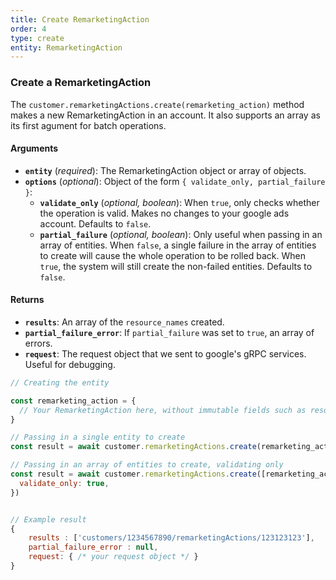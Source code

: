 ```yaml
---
title: Create RemarketingAction
order: 4
type: create
entity: RemarketingAction
---
```


### Create a RemarketingAction

The `customer.remarketingActions.create(remarketing_action)` method makes a new RemarketingAction in an account. It also supports an array as its first agument for batch operations.

#### Arguments

- **`entity`** (_required_): The RemarketingAction object or array of objects.
- **`options`** (_optional_): Object of the form `{ validate_only, partial_failure }`:
  - **`validate_only`** (_optional, boolean_): When `true`, only checks whether the operation is valid. Makes no changes to your google ads account. Defaults to `false`.
  - **`partial_failure`** (_optional, boolean_): Only useful when passing in an array of entities. When `false`, a single failure in the array of entities to create will cause the whole operation to be rolled back. When `true`, the system will still create the non-failed entities. Defaults to `false`.

#### Returns

- **`results`**: An array of the `resource_names` created.
- **`partial_failure_error`**: If `partial_failure` was set to `true`, an array of errors.
- **`request`**: The request object that we sent to google's gRPC services. Useful for debugging.

```javascript
// Creating the entity

const remarketing_action = {
  // Your RemarketingAction here, without immutable fields such as resource_name
}

// Passing in a single entity to create
const result = await customer.remarketingActions.create(remarketing_action)

// Passing in an array of entities to create, validating only
const result = await customer.remarketingActions.create([remarketing_action, other_remarketing_action], {
  validate_only: true,
})
```

```javascript

// Example result
{
	results : ['customers/1234567890/remarketingActions/123123123'],
	partial_failure_error : null,
	request: { /* your request object */ }
}

```
